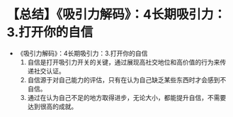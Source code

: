# 【总结】《吸引力解码》：4长期吸引力：3.打开你的自信

-   《吸引力解码》：4长期吸引力：3.打开你的自信
    1.  自信是打开吸引力开关的关键，通过展现高社交地位和高价值的行为来传递社交认证。
    2.  自信源于对自己能力的评估，只有在认为自己缺乏某些东西时才会感到不自信。
    3.  通过在认为自己不足的地方取得进步，无论大小，都能提升自信，不需要达到很高的成就。